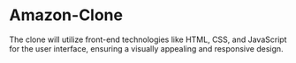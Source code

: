 # Amazon-Clone
The clone will utilize front-end technologies like HTML, CSS, and JavaScript for the user interface, ensuring a visually appealing and responsive design.
